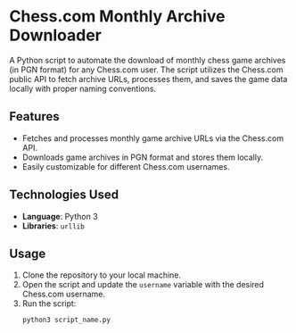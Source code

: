 # Chess.com Monthly Archive Downloader

A Python script to automate the download of monthly chess game archives (in PGN format) for any Chess.com user. The script utilizes the Chess.com public API to fetch archive URLs, processes them, and saves the game data locally with proper naming conventions.

## Features
- Fetches and processes monthly game archive URLs via the Chess.com API.
- Downloads game archives in PGN format and stores them locally.
- Easily customizable for different Chess.com usernames.

## Technologies Used
- **Language**: Python 3
- **Libraries**: `urllib`

## Usage
1. Clone the repository to your local machine.
2. Open the script and update the `username` variable with the desired Chess.com username.
3. Run the script:
   ```bash
   python3 script_name.py
